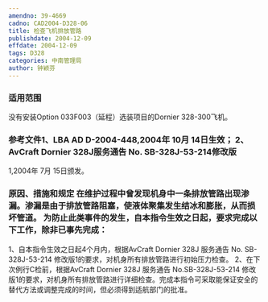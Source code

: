 ```yaml
---
amendno: 39-4669
cadno: CAD2004-D328-06
title: 检查飞机排放管路
publishdate: 2004-12-09
effdate: 2004-12-09
tags: D328
categories: 中南管理局
author: 钟颖芬
---
```


### 适用范围 
没有安装Option 033F003（延程）选装项目的Dornier 328-300飞机。

<!--more-->
### 参考文件1、LBA AD D-2004-448,2004年 10月 14日生效； 2、AvCraft Dornier 328J服务通告 No. SB-328J-53-214修改版 
1,2004年 7月 15日颁发。

### 原因、措施和规定 在维护过程中曾发现机身中一条排放管路出现渗漏。渗漏是由于排放管路阻塞，使液体聚集发生结冰和膨胀，从而损坏管道。 为防止此类事件的发生，自本指令生效之日起，要求完成以下工作，除非已事先完成： 
1、自本指令生效之日起4个月内，根据AvCraft Dornier 328J 服务通告 No. SB-328J-53-214 修改版1的要求，对机身所有排放管路进行初始压力检查。 
2、在下次例行C检前，根据AvCraft Dornier 328J 服务通告 No.SB-328J-53-214 修改版1的要求，对机身所有排放管路进行详细检查。完成本指令可采取能保证安全的替代方法或调整完成的时间，但必须得到适航部门的批准。
  
